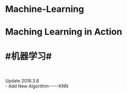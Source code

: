 # Machine-Learning
Maching Learning in Action<br />
=
#机器学习#<br />
=
<br />
<br />
Update 2018.3.8<br />
-
  Add New Algorithm-----KNN
  
